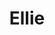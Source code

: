 ---
title: Ellie
date: 
draft: false

# descripcion
description : Ovalo chico

materials: Plata 925

color: Opalo turquesa

dimensions: 1,3cm

code: 02-08-0050

type: "Dijes"

categories: []

# Images
# first image will be shown in the product page
images:
  # - image: "images/path_to_image"
  # La ubicacion de las imagenes es imagenes/Dijes/Dijes.Opalo/02-08-0050-ellie
  - image: "./images/dijes/opalo/02-08-0050-ovalo-chico_a.JPG"
  - image: "./images/dijes/opalo/02-08-0050-ovalo-chico_b.JPG"
---